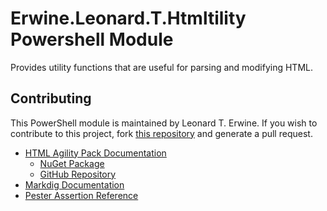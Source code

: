 # Erwine.Leonard.T.Htmltility Powershell Module

Provides utility functions that are useful for parsing and modifying HTML.

## Contributing

This PowerShell module is maintained by Leonard T. Erwine. If you wish to contribute to this project, fork [this repository](https://github.com/lerwine/PowerShell-Modules) and generate a pull request.

- [HTML Agility Pack Documentation](https://html-agility-pack.net/documentation)
  - [NuGet Package](https://www.nuget.org/packages/HtmlAgilityPack)
  - [GitHub Repository](https://github.com/zzzprojects/html-agility-pack)
- [Markdig Documentation](https://github.com/xoofx/markdig/blob/master/readme.md)
- [Pester Assertion Reference](https://pester.dev/docs/assertions)

